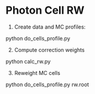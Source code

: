 Photon Cell RW
==============

1. Create data and MC profiles:

python do_cells_profile.py

2. Compute correction weights

python calc_rw.py

3. Reweight MC cells

python do_cells_profile.py rw.root
